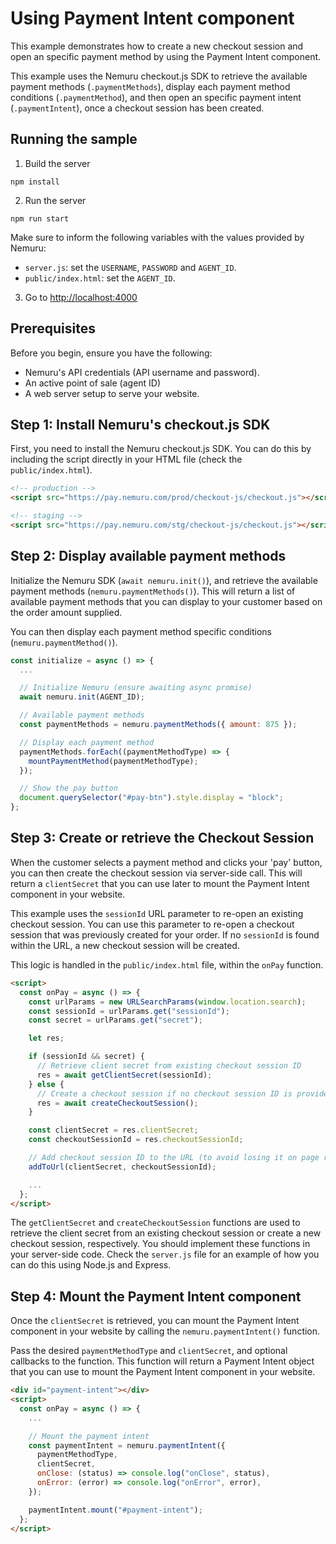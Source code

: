 # Using Payment Intent component

This example demonstrates how to create a new checkout session and open an specific payment method by using the Payment Intent component.

This example uses the Nemuru checkout.js SDK to retrieve the available payment methods (`.paymentMethods`), display each payment method conditions (`.paymentMethod`), and then open an specific payment intent (`.paymentIntent`), once a checkout session has been created.

## Running the sample

1. Build the server

```shell
npm install
```

2. Run the server

```shell
npm run start
```

Make sure to inform the following variables with the values provided by Nemuru:

- `server.js`: set the `USERNAME`, `PASSWORD` and `AGENT_ID`.
- `public/index.html`: set the `AGENT_ID`.

3. Go to [http://localhost:4000](http://localhost:4000)

## Prerequisites

Before you begin, ensure you have the following:

- Nemuru's API credentials (API username and password).
- An active point of sale (agent ID)
- A web server setup to serve your website.

## Step 1: Install Nemuru's checkout.js SDK

First, you need to install the Nemuru checkout.js SDK. You can do this by including the script directly in your HTML file (check the `public/index.html`).

```html
<!-- production -->
<script src="https://pay.nemuru.com/prod/checkout-js/checkout.js"></script>

<!-- staging -->
<script src="https://pay.nemuru.com/stg/checkout-js/checkout.js"></script>
```

## Step 2: Display available payment methods

Initialize the Nemuru SDK (`await nemuru.init()`), and retrieve the available payment methods (`nemuru.paymentMethods()`). This will return a list of available payment methods that you can display to your customer based on the order amount supplied.

You can then display each payment method specific conditions (`nemuru.paymentMethod()`).

```javascript
const initialize = async () => {
  ...

  // Initialize Nemuru (ensure awaiting async promise)
  await nemuru.init(AGENT_ID);

  // Available payment methods
  const paymentMethods = nemuru.paymentMethods({ amount: 875 });

  // Display each payment method
  paymentMethods.forEach((paymentMethodType) => {
    mountPaymentMethod(paymentMethodType);
  });

  // Show the pay button
  document.querySelector("#pay-btn").style.display = "block";
};
```

## Step 3: Create or retrieve the Checkout Session

When the customer selects a payment method and clicks your 'pay' button, you can then create the checkout session via server-side call. This will return a `clientSecret` that you can use later to mount the Payment Intent component in your website.

This example uses the `sessionId` URL parameter to re-open an existing checkout session. You can use this parameter to re-open a checkout session that was previously created for your order. If no `sessionId` is found within the URL, a new checkout session will be created.

This logic is handled in the `public/index.html` file, within the `onPay` function.

```html
<script>
  const onPay = async () => {
    const urlParams = new URLSearchParams(window.location.search);
    const sessionId = urlParams.get("sessionId");
    const secret = urlParams.get("secret");

    let res;

    if (sessionId && secret) {
      // Retrieve client secret from existing checkout session ID
      res = await getClientSecret(sessionId);
    } else {
      // Create a checkout session if no checkout session ID is provided
      res = await createCheckoutSession();
    }

    const clientSecret = res.clientSecret;
    const checkoutSessionId = res.checkoutSessionId;

    // Add checkout session ID to the URL (to avoid losing it on page refresh and reusing it)
    addToUrl(clientSecret, checkoutSessionId);

    ...
  };
</script>
```

The `getClientSecret` and `createCheckoutSession` functions are used to retrieve the client secret from an existing checkout session or create a new checkout session, respectively. You should implement these functions in your server-side code. Check the `server.js` file for an example of how you can do this using Node.js and Express.

## Step 4: Mount the Payment Intent component

Once the `clientSecret` is retrieved, you can mount the Payment Intent component in your website by calling the `nemuru.paymentIntent()` function.

Pass the desired `paymentMethodType` and `clientSecret`, and optional callbacks to the function. This function will return a Payment Intent object that you can use to mount the Payment Intent component in your website.

```html
<div id="payment-intent"></div>
<script>
  const onPay = async () => {
    ...

    // Mount the payment intent
    const paymentIntent = nemuru.paymentIntent({
      paymentMethodType,
      clientSecret,
      onClose: (status) => console.log("onClose", status),
      onError: (error) => console.log("onError", error),
    });

    paymentIntent.mount("#payment-intent");
  };
</script>
```
